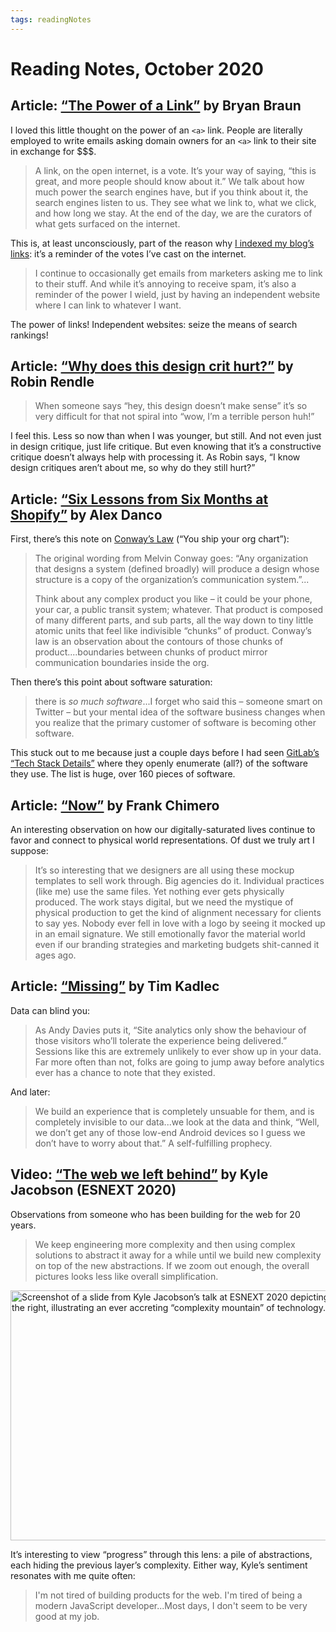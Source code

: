 ```yaml
---
tags: readingNotes
---
```


# Reading Notes, October 2020

## Article: [“The Power of a Link”](https://www.bryanbraun.com/2020/10/03/the-power-of-a-link/) by Bryan Braun

I loved this little thought on the power of an `<a>` link. People are literally employed to write emails asking domain owners for an `<a>` link to their site in exchange for $$$.

> A link, on the open internet, is a vote. It’s your way of saying, “this is great, and more people should know about it.” We talk about how much power the search engines have, but if you think about it, the search engines listen to us. They see what we link to, what we click, and how long we stay. At the end of the day, we are the curators of what gets surfaced on the internet.

This is, at least unconsciously, part of the reason why [I indexed my blog’s links](https://blog.jim-nielsen.com/2020/indexing-my-blogs-links/): it’s a reminder of the votes I’ve cast on the internet.

> I continue to occasionally get emails from marketers asking me to link to their stuff. And while it’s annoying to receive spam, it’s also a reminder of the power I wield, just by having an independent website where I can link to whatever I want.

The power of links! Independent websites: seize the means of search rankings!

## Article: [“Why does this design crit hurt?”](http://robinrendle.com/notes/why-does-this-design-crit-hurt.html) by Robin Rendle

> When someone says “hey, this design doesn’t make sense” it’s so very difficult for that not spiral into “wow, I’m a terrible person huh!”

I feel this. Less so now than when I was younger, but still. And not even just in design critique, just life critique. But even knowing that it’s a constructive critique doesn’t always help with processing it. As Robin says, “I know design critiques aren’t about me, so why do they still hurt?”

## Article: [“Six Lessons from Six Months at Shopify”](http://alexdanco.com/2020/10/23/six-lessons-from-six-months-at-shopify/) by Alex Danco

First, there’s this note on [Conway’s Law](https://en.wikipedia.org/wiki/Conway%27s_law) (“You ship your org chart”): 

> The original wording from Melvin Conway goes: “Any organization that designs a system (defined broadly) will produce a design whose structure is a copy of the organization’s communication system.”...
> 
> Think about any complex product you like – it could be your phone, your car, a public transit system; whatever. That product is composed of many different parts, and sub parts, all the way down to tiny little atomic units that feel like indivisible “chunks” of product. Conway’s law is an observation about the contours of those chunks of product....boundaries between chunks of product mirror communication boundaries inside the org. 

Then there’s this point about software saturation:

> there is *so much software*...I forget who said this – someone smart on Twitter – but your mental idea of the software business changes when you realize that the primary customer of software is becoming other software. 

This stuck out to me because just a couple days before I had seen [GitLab’s “Tech Stack Details”](https://about.gitlab.com/handbook/business-ops/tech-stack/) where they openly enumerate (all?) of the software they use. The list is huge, over 160 pieces of software.

## Article: [“Now”](https://frankchimero.com/blog/2020/now/) by Frank Chimero

An interesting observation on how our digitally-saturated lives continue to favor and connect to physical world representations. Of dust we truly art I suppose:

> It’s so interesting that we designers are all using these mockup templates to sell work through. Big agencies do it. Individual practices (like me) use the same files. Yet nothing ever gets physically produced. The work stays digital, but we need the mystique of physical production to get the kind of alignment necessary for clients to say yes. Nobody ever fell in love with a logo by seeing it mocked up in an email signature. We still emotionally favor the material world even if our branding strategies and marketing budgets shit-canned it ages ago.

## Article: [“Missing”](https://timkadlec.com/remembers/2020-10-13-missing/) by Tim Kadlec

Data can blind you:

> As Andy Davies puts it, “Site analytics only show the behaviour of those visitors who’ll tolerate the experience being delivered.” Sessions like this are extremely unlikely to ever show up in your data. Far more often than not, folks are going to jump away before analytics ever has a chance to note that they existed.

And later:

> We build an experience that is completely unsuable for them, and is completely invisible to our data...we look at the data and think, “Well, we don’t get any of those low-end Android devices so I guess we don’t have to worry about that.” A self-fulfilling prophecy.

## Video: [“The web we left behind”](https://www.youtube.com/watch?v=rvoZKQn2Go8) by Kyle Jacobson (ESNEXT 2020)

Observations from someone who has been building for the web for 20 years.

> We keep engineering more complexity and then using complex solutions to abstract it away for a while until we build new complexity on top of the new abstractions. If we zoom out enough, the overall pictures looks less like overall simplification.

<img src="https://cdn.jim-nielsen.com/blog/2020/web-we-left-behind-screenshot.jpg" width="720" height="400" alt="Screenshot of a slide from Kyle Jacobson’s talk at ESNEXT 2020 depicting a line graph climbing up and to the right, illustrating an ever accreting “complexity mountain” of technology." />

It’s interesting to view “progress” through this lens: a pile of abstractions, each hiding the previous layer’s complexity. Either way, Kyle’s sentiment resonates with me quite often:

> I'm not tired of building products for the web. I'm tired of being a modern JavaScript developer...Most days, I don't seem to be very good at my job.